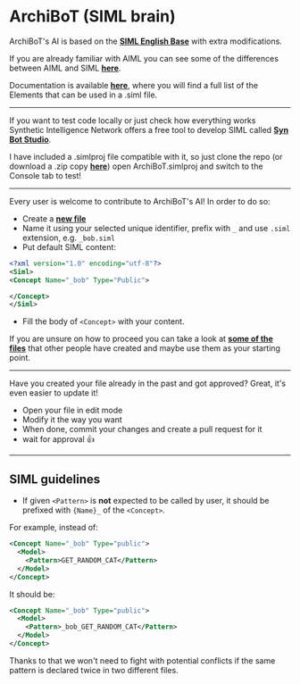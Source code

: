 ArchiBoT (SIML brain)
====================

ArchiBoT's AI is based on the **[SIML English Base](https://github.com/SynHub/siml-english-base)** with extra modifications.

If you are already familiar with AIML you can see some of the differences between AIML and SIML **[here](http://developer.syn.co.in/tutorial/siml/siml-aiml.html)**.

Documentation is available **[here](http://developer.syn.co.in/tutorial/siml/elements/siml.html)**, where you will find a full list of the Elements that can be used in a .siml file.

---

If you want to test code locally or just check how everything works Synthetic Intelligence Network offers a free tool to develop SIML called **[Syn Bot Studio](http://simlbot.com)**.

I have included a .simlproj file compatible with it, so just clone the repo (or download a .zip copy **[here](https://github.com/JustArchi/ArchiBoT/archive/master.zip)**) open ArchiBoT.simlproj and switch to the Console tab to test!

---

Every user is welcome to contribute to ArchiBoT's AI! In order to do so:
- Create a **[new file](https://github.com/JustArchi/ArchiBoT/tree/master/Brain/ArchiBoT)**
- Name it using your selected unique identifier, prefix with ```_``` and use ```.siml``` extension, e.g. ```_bob.siml```
- Put default SIML content:

```xml
<?xml version="1.0" encoding="utf-8"?>
<Siml>
<Concept Name="_bob" Type="Public">

</Concept>
</Siml>
```

- Fill the body of ```<Concept>``` with your content.

If you are unsure on how to proceed you can take a look at **[some of the files](https://github.com/JustArchi/ArchiBoT/tree/master/Brain/ArchiBoT)** that other people have created and maybe use them as your starting point.

---

Have you created your file already in the past and got approved? Great, it's even easier to update it!

- Open your file in edit mode
- Modify it the way you want
- When done, commit your changes and create a pull request for it
- wait for approval :+1:

---

## SIML guidelines

- If given `<Pattern>` is **not** expected to be called by user, it should be prefixed with `{Name}_` of the `<Concept>`.

For example, instead of:

```xml
<Concept Name="_bob" Type="public">
  <Model>
    <Pattern>GET_RANDOM_CAT</Pattern>
  </Model>
</Concept>
```

It should be:

```xml
<Concept Name="_bob" Type="public">
  <Model>
    <Pattern>_bob_GET_RANDOM_CAT</Pattern>
  </Model>
</Concept>
```

Thanks to that we won't need to fight with potential conflicts if the same pattern is declared twice in two different files.
